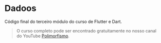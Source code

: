 <p align="center">
  <src="https://github.com/polimorfismo/assets-curso-flutter-e-dart/blob/main/imagens/banner_polimorfismo.png">
</p>

# Dadoos

Código final do terceiro módulo do curso de Flutter e Dart.



>O curso completo pode ser encontrado gratuitamente no nosso canal do YouTube [Polimorfismo](https://youtube.com/channel/UCN0xtkhf8j2R6n1xKYCiJBA/).
